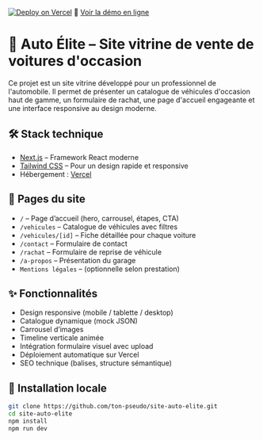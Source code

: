 [![Deploy on Vercel](https://vercel.com/button)](https://vercel.com/)
🔗 [Voir la démo en ligne](https://ton-lien.vercel.app)

# 🚗 Auto Élite – Site vitrine de vente de voitures d'occasion

Ce projet est un site vitrine développé pour un professionnel de l'automobile. Il permet de présenter un catalogue de véhicules d'occasion haut de gamme, un formulaire de rachat, une page d'accueil engageante et une interface responsive au design moderne.

## 🛠️ Stack technique

- [Next.js](https://nextjs.org/) – Framework React moderne
- [Tailwind CSS](https://tailwindcss.com/) – Pour un design rapide et responsive
- Hébergement : [Vercel](https://vercel.com/)

## 📄 Pages du site

- `/` – Page d’accueil (hero, carrousel, étapes, CTA)
- `/vehicules` – Catalogue de véhicules avec filtres
- `/vehicules/[id]` – Fiche détaillée pour chaque voiture
- `/contact` – Formulaire de contact
- `/rachat` – Formulaire de reprise de véhicule
- `/a-propos` – Présentation du garage
- `Mentions légales` – (optionnelle selon prestation)

## ✨ Fonctionnalités

- Design responsive (mobile / tablette / desktop)
- Catalogue dynamique (mock JSON)
- Carrousel d’images
- Timeline verticale animée
- Intégration formulaire visuel avec upload
- Déploiement automatique sur Vercel
- SEO technique (balises, structure sémantique)

## 🚀 Installation locale

```bash
git clone https://github.com/ton-pseudo/site-auto-elite.git
cd site-auto-elite
npm install
npm run dev